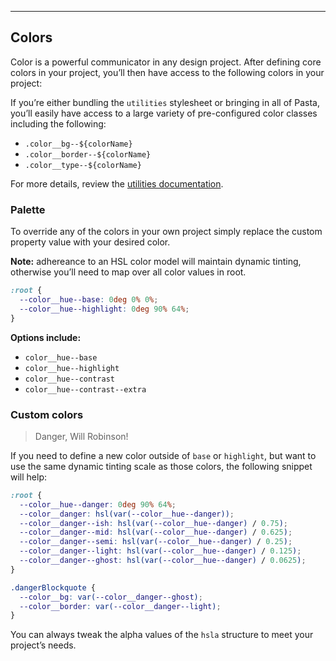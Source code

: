 ---

## Colors

Color is a powerful communicator in any design project. After defining core colors in your project, you’ll then have access to the following colors in your project:

<info webc:nokeep>

If you’re either bundling the `utilities` stylesheet or bringing in all of Pasta, you’ll easily have access to a large variety of pre-configured color classes including the following:

- `.color__bg--${colorName}`
- `.color__border--${colorName}`
- `.color__type--${colorName}`

For more details, review the [utilities documentation](/utilities#colors).

</info>

### Palette

<colors-block webc:nokeep :colors="colors"></colors-block>

<info webc:nokeep>

To override any of the colors in your own project simply replace the custom property value with your desired color.

**Note:** adhereance to an HSL color model will maintain dynamic tinting, otherwise you’ll need to map over all color values in root.

```css
:root {
  --color__hue--base: 0deg 0% 0%;
  --color__hue--highlight: 0deg 90% 64%;
}
```

**Options include:**

- `color__hue--base`
- `color__hue--highlight`
- `color__hue--contrast`
- `color__hue--contrast--extra`

</info>

### Custom colors

<blockquote class="styled customBlockquote"><p>Danger, Will Robinson!</p></blockquote>

<info webc:nokeep>

If you need to define a new color outside of `base` or `highlight`, but want to use the same dynamic tinting scale as those colors, the following snippet will help:

```css
:root {
  --color__hue--danger: 0deg 90% 64%;
  --color__danger: hsl(var(--color__hue--danger));
  --color__danger--ish: hsl(var(--color__hue--danger) / 0.75);
  --color__danger--mid: hsl(var(--color__hue--danger) / 0.625);
  --color__danger--semi: hsl(var(--color__hue--danger) / 0.25);
  --color__danger--light: hsl(var(--color__hue--danger) / 0.125);
  --color__danger--ghost: hsl(var(--color__hue--danger) / 0.0625);
}

.dangerBlockquote {
  --color__bg: var(--color__danger--ghost);
  --color__border: var(--color__danger--light);
}
```

You can always tweak the alpha values of the `hsla` structure to meet your project’s needs.

</info>

<style>
  .customBlockquote {
    --color__hue--danger: 0deg 90% 64%;
    --color__bg: hsl(var(--color__hue--danger)/0.0625);
    --color__border: hsl(var(--color__hue--danger)/0.25);
  }
</style>
